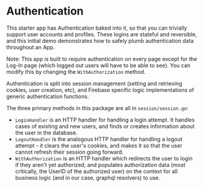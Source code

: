 # Authentication

This starter app has Authentication baked into it, so that you can trivially support user accounts
and profiles. These logins are stateful and reversible, and this initial demo demonstrates how to 
safely plumb authentication data throughout an App. 

Note: This app is built to require authentication on every page except for the Log-In page (which
logged out users will have to be able to see). You can modify this by changing the `WithAuthorization`
method.

Authentication is split into session management (setting and retrieving cookies, user creation, etc),
and Firebase specific logic implementations of generic authentication functions.

The three primary methods in this package are all in `session/session.go`:

- `LoginHandler` is an HTTP handler for handling a login attempt. It handles cases of existing
and new users, and finds or creates information about the user in the database.
- `LogoutHandler` is the analogous HTTP handler for handling a logout attempt - it clears the
user's cookies, and makes it so that the user cannot refresh their session going forward.
- `WithAuthorization` is an HTTP handler which redirects the user to login if they aren't yet
authorized, and populates authorization data (most critically, the UserID of the authorized
user) on the context for all business logic (and in our case, graphql resolvers) to use.